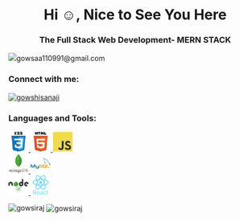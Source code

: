 <h1 align="center">Hi ☺️,  Nice to See You Here </h1>
<h3 align="center">The Full Stack Web Development- MERN STACK</h3>
<img src="./i’mGowsalya.jpg>

- 🌱 I’m currently learning **Full Stack Web Development-MERN**

- **I finished my HTML and CSS on UDEMY. I created the first project to create a web page for RESTANRENT. It used only HTML and CSS. Now I am learning full stack development - MERN.**

- 📫 How to reach me **gowsaa110991@gmail.com**

<h3 align="left">Connect with me:</h3>
<p align="left">
<a href="https://codepen.io/gowshisanaji" target="blank"><img align="center" src="https://raw.githubusercontent.com/rahuldkjain/github-profile-readme-generator/master/src/images/icons/Social/codepen.svg" alt="gowshisanaji" height="30" width="40" /></a>
</p>

<h3 align="left">Languages and Tools:</h3>
<p align="left"> <a href="https://www.w3schools.com/css/" target="_blank" rel="noreferrer"> <img src="https://raw.githubusercontent.com/devicons/devicon/master/icons/css3/css3-original-wordmark.svg" alt="css3" width="40" height="40"/> </a> <a href="https://www.w3.org/html/" target="_blank" rel="noreferrer"> <img src="https://raw.githubusercontent.com/devicons/devicon/master/icons/html5/html5-original-wordmark.svg" alt="html5" width="40" height="40"/> </a> <a href="https://developer.mozilla.org/en-US/docs/Web/JavaScript" target="_blank" rel="noreferrer"> <img src="https://raw.githubusercontent.com/devicons/devicon/master/icons/javascript/javascript-original.svg" alt="javascript" width="40" height="40"/> </a><br> <a href="https://www.mongodb.com/" target="_blank" rel="noreferrer"> <img src="https://raw.githubusercontent.com/devicons/devicon/master/icons/mongodb/mongodb-original-wordmark.svg" alt="mongodb" width="40" height="40"/> </a> <a href="https://www.mysql.com/" target="_blank" rel="noreferrer"> <img src="https://raw.githubusercontent.com/devicons/devicon/master/icons/mysql/mysql-original-wordmark.svg" alt="mysql" width="40" height="40"/> </a><br> <a href="https://nodejs.org" target="_blank" rel="noreferrer"> <img src="https://raw.githubusercontent.com/devicons/devicon/master/icons/nodejs/nodejs-original-wordmark.svg" alt="nodejs" width="40" height="40"/> </a> <a href="https://reactjs.org/" target="_blank" rel="noreferrer"> <img src="https://raw.githubusercontent.com/devicons/devicon/master/icons/react/react-original-wordmark.svg" alt="react" width="40" height="40"/> </a> </p>

<p><img align="left" src="https://github-readme-stats.vercel.app/api/top-langs?username=gowsiraj&show_icons=true&locale=en&layout=compact" alt="gowsiraj" /></p>

<p>&nbsp;<img align="center" src="https://github-readme-stats.vercel.app/api?username=gowsiraj&show_icons=true&locale=en" alt="gowsiraj" /></p>
